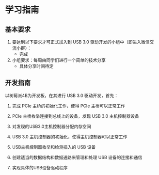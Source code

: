 # 学习指南

## 基本要求

1. 要达到以下要求才可正式加入到 USB 3.0 驱动开发的小组中（即进入微信交流小群）：
   * 完成
2. 小组要求：每周由同学们进行一个简单的技术分享
   * 具体分享时间待定

## 开发指南

以树莓派4B为开发板，在其进行 USB 3.0 驱动开发，首先：

1. 完成 PCIe 主桥的初始化工作，使得 PCIe 主桥可以正常工作


2. PCIe 主桥枚举连接到总线上的设备，发现 USB 3.0 主机控制器设备

3. 对发现的USB3.0主机控制器分配内存空间

4. USB 3.0 主机控制器的初始化，使得主机控制器可以正常工作
 
5. USB主机控制器枚举和检测插入的 USB 设备

6. 创建适当的数据结构和数据通路来管理和处理 USB 设备的连接和通信
   
7. 实现具体的USB设备驱动程序



   
